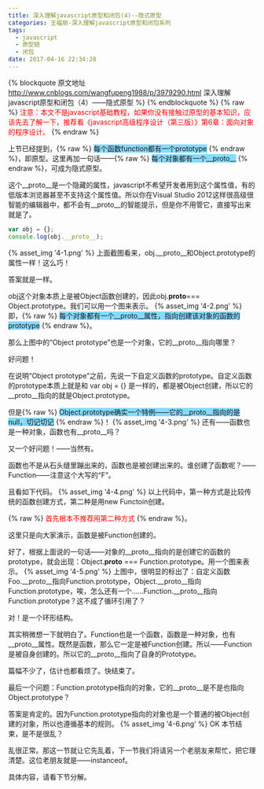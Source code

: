 ```yaml
---
title: 深入理解javascript原型和闭包(4)--隐式原型
categories: 王福朋-深入理解javascript原型和闭包系列
tags:
  - javascript
  - 原型链
  - 闭包
date: 2017-04-16 22:34:28
---
```

{% blockquote 原文地址 http://www.cnblogs.com/wangfupeng1988/p/3979290.html 深入理解javascript原型和闭包（4）——隐式原型 %}
{% endblockquote %}
{% raw %}
   <span style="color: #ff0000;">注意：本文不是javascript基础教程，如果你没有接触过原型的基本知识，应该先去了解一下，推荐看《javascript高级程序设计（第三版）》第6章：面向对象的程序设计。</span>
{% endraw %}


上节已经提到，{% raw %}
                  <span style="background-color: #87daff;">每个函数function都有一个prototype</span>
              {% endraw %}，即原型。这里再加一句话——{% raw %}
                                                          <span style="background-color: #87daff;">每个对象都有一个__proto__</span>
                                                      {% endraw %}，可成为隐式原型。

这个__proto__是一个隐藏的属性，javascript不希望开发者用到这个属性值，有的低版本浏览器甚至不支持这个属性值。所以你在Visual Studio 2012这样很高级很智能的编辑器中，都不会有__proto__的智能提示，但是你不用管它，直接写出来就是了。
```javascript
var obj = {};
console.log(obj.__proto__);
```
{% asset_img '4-1.png' %}
上面截图看来，obj.__proto__和Object.prototype的属性一样！这么巧！

答案就是一样。

obj这个对象本质上是被Object函数创建的，因此obj.__proto__=== Object.prototype。我们可以用一个图来表示。
{% asset_img '4-2.png' %}
即，{% raw %}
        <span style="background-color: #87daff;">每个对象都有一个__proto__属性，指向创建该对象的函数的prototype</span>
    {% endraw %}。



那么上图中的“Object prototype”也是一个对象，它的__proto__指向哪里？

好问题！

在说明“Object prototype”之前，先说一下自定义函数的prototype。自定义函数的prototype本质上就是和 var obj = {} 是一样的，都是被Object创建，所以它的__proto__指向的就是Object.prototype。

但是{% raw %}
          <span style="background-color: #87daff;">Object.prototype确实一个特例——它的__proto__指向的是null，切记切记</span>
      {% endraw %}！
{% asset_img '4-3.png' %}
还有——函数也是一种对象，函数也有__proto__吗？

又一个好问题！——当然有。

函数也不是从石头缝里蹦出来的，函数也是被创建出来的。谁创建了函数呢？——Function——注意这个大写的“F”。

且看如下代码。
{% asset_img '4-4.png' %}
以上代码中，第一种方式是比较传统的函数创建方式，第二种是用new Functoin创建。

{% raw %}
   <span style="color: #ff0000;">首先根本不推荐用第二种方式</span>
{% endraw %}。

这里只是向大家演示，函数是被Function创建的。



好了，根据上面说的一句话——对象的__proto__指向的是创建它的函数的prototype，就会出现：Object.__proto__ === Function.prototype。用一个图来表示。
{% asset_img '4-5.png' %}
上图中，很明显的标出了：自定义函数Foo.__proto__指向Function.prototype，Object.__proto__指向Function.prototype，唉，怎么还有一个……Function.__proto__指向Function.prototype？这不成了循环引用了？

对！是一个环形结构。

其实稍微想一下就明白了。Function也是一个函数，函数是一种对象，也有__proto__属性。既然是函数，那么它一定是被Function创建。所以——Function是被自身创建的。所以它的__proto__指向了自身的Prototype。



篇幅不少了，估计也都看烦了。快结束了。

最后一个问题：Function.prototype指向的对象，它的__proto__是不是也指向Object.prototype？

答案是肯定的。因为Function.prototype指向的对象也是一个普通的被Object创建的对象，所以也遵循基本的规则。
{% asset_img '4-6.png' %}
OK 本节结束，是不是很乱？

乱很正常。那这一节就让它先乱着，下一节我们将请另一个老朋友来帮忙，把它理清楚。这位老朋友就是——instanceof。

具体内容，请看下节分解。
